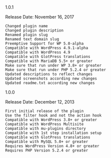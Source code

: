 1.0.1

Release Date: November 16, 2017

    Changed plugin name
    Changed plugin description
    Renamed plugin slug
    Renamed text domain slug
    Preemptive Support for WP 5.0-alpha
    Compatible with WordPress 4.9.1-alpha
    Compatible with WordPress 4.9
    Compatible with GlotPress translations
    Compatible with MariaDB 5.5+ or greater
    Make sure that run under WP 3.8+ or greater
    Make sure that run under PHP 5.2.4 or greater
    Updated descriptions to reflect changes
    Updated screenshots according new changes
    Updated readme.txt according new changes

1.0.0

Release Date: December 12, 2013

    First initial release of the plugin
    Use the filter hook and not the action hook
    Compatible with WordPress 3.8+ or greater
    Compatible with WordPress Multisite
    Compatible with mu-plugins directory
    Compatible with 1st step installation setup
    Compatible with GlotPress translations
    Compatible with MySQL 5.0+ or greater
    Requires WordPress Version 4.8+ or greater
    Requires PHP Version 5.2.4 or greater
